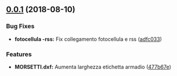 <a name="0.0.1"></a>
## [0.0.1](https://github.com/eca-automs/MC-HOL24/compare/v0.0.0...v0.0.1) (2018-08-10)


### Bug Fixes

* **fotocellula -rss:** Fix collegamento fotocellula e rss ([adfc033](https://github.com/eca-automs/MC-HOL24/commit/adfc033))


### Features

* **MORSETTI.dxf:** Aumenta larghezza etichetta armadio ([477b67e](https://github.com/eca-automs/MC-HOL24/commit/477b67e))



